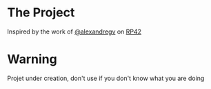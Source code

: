 # The Project

Inspired by the work of [@alexandregv](https://github.com/alexandregv) on [RP42](https://github.com/alexandregv/RP42)

# Warning

Projet under creation, don't use if you don't know what you are doing
